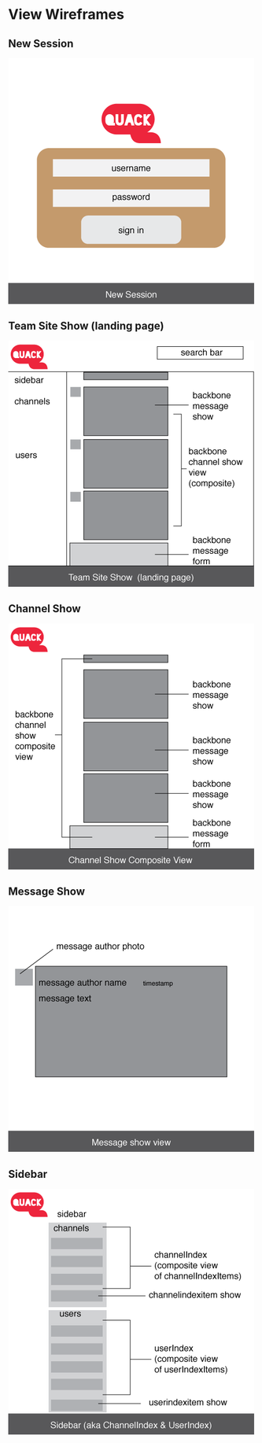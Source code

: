 # View Wireframes

## New Session
![new-session]

## Team Site Show (landing page)
![team-site]

## Channel Show
![channel-show]

## Message Show
![message-show]

## Sidebar
![sidebar]

[new-session]: ./wireframes/new_session.png
[team-site]: ./wireframes/team_site_show.png
[channel-show]: ./wireframes/channel_show_view.png
[message-show]: ./wireframes/message_show_view.png
[sidebar]: ./wireframes/sidebar.png
